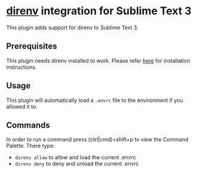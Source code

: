 # [direnv](https://direnv.net) integration for Sublime Text 3

This plugin adds support for direnv to Sublime Text 3.

## Prerequisites

This plugin needs direnv installed to work. Please refer [here](https://direnv.net/docs/installation.html) for installation instructions.

## Usage

This plugin will automatically load a `.envrc` file to the environment if you allowed it to.

## Commands

In order to run a command press (ctrl|cmd)+shift+p to view the Command Palette. There type:

* `direnv allow` to allow and load the current .envrc
* `direnv deny` to deny and unload the current .envrc
